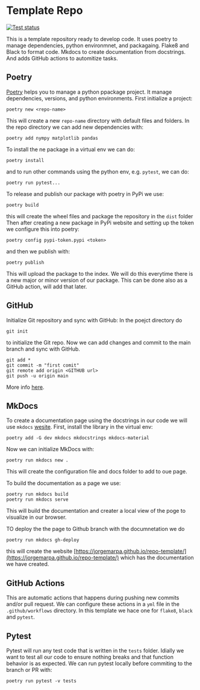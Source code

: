 # Template Repo

<a href="https://github.com/jorgemarpa/repo-template/actions/workflows/pytest.yml"><img src="https://github.com/ssdatalab/psfmachine/workflows/pytest/badge.svg" alt="Test status"/></a>
<!-- <a href="https://pypi.python.org/pypi/psfmachine"><img src="https://img.shields.io/pypi/v/psfmachine" alt="pypi status"></a> -->
<!-- <a href="https://zenodo.org/record/4784073"><img src="https://zenodo.org/badge/DOI/10.5281/zenodo.4784073.svg"></a> -->

This is a template repository ready to develop code. It uses poetry to manage dependencies, python environmnet, and packagaing. Flake8 and Black to format code. Mkdocs to create documentation from docstrings. And adds GitHub actions to automitize tasks.

## Poetry

[Poetry](https://python-poetry.org/docs/) helps you to manage a python ppackage project. It manage dependencies, versions, and python environments. 
First initialize a project:

```
poetry new <repo-name>
```

This will create a new `repo-name` directory with default files and folders.
In the repo directory we can add new dependencies with:

```
poetry add nympy matplotlib pandas
```

To install the ne package in a virtual env we can do:

```
poetry install
```
and to run other commands using the python env, e.g. `pytest`, we can do:

```
poetry run pytest...
```

To release and publish our package with poetry in PyPi we use:
```
poetry build
```
this will create the wheel files and package the repository in the `dist` folder
Then after creating a new package in PyPi website and setting up the token we configure this into poetry:

```
poetry config pypi-token.pypi <token>
```
and then we publish with:
```
poetry publish
```
This will upload the package to the index. We will do this everytime there is a new major or minor version of our package. This can be done also as a GitHub action, will add that later.


## GitHub

Initialize Git repository and sync with GitHub:
In the poejct directory do
```
git init
```
to initialize the Git repo. Now we can add changes and commit to the main branch and sync with GitHub.

```
git add *
git commit -m "first comit"
git remote add origin <GITHUB url>
git push -u origin main
```
More info [here](https://docs.github.com/en/repositories/creating-and-managing-repositories/quickstart-for-repositories?tool=webui).

## MkDocs

To create a documentation page using the docstrings in our code we will use `mkdocs` [wesite](https://docs.readthedocs.io/en/stable/intro/getting-started-with-mkdocs.html).
First, install the library in the virtual env:
```
poetry add -G dev mkdocs mkdocstrings mkdocs-material
```

Now we can initialize MkDocs with:
```
poetry run mkdocs new .
```
This will create the configuration file and docs folder to add to oue page.

To build the documentation as a page we use:
```
poetry run mkdocs build
poetry run mkdocs serve
```
This will build the documentation and creater a local view of the poge to visualize in our browser.

TO deploy the the page to Github branch with the documnetation we do
```
poetry run mkdocs gh-deploy
```
this will create the website [https://jorgemarpa.github.io/repo-template/](https://jorgemarpa.github.io/repo-template/) which has the documentation we have created.

## GitHub Actions

This are automatic actions that happens during pushing new commits and/or pull request. We can configure these actions in a `yml` file in the `.github/workflows` directory.
In this template we hace one for `flake8`, `black` and `pytest`. 

## Pytest

Pytest will run any test code that is written in the `tests` folder. Idially we want to test all our code to ensure nothing breaks and that function behavior is as expected. We can run pytest locally before commiting to the branch or PR with:
```
poetry run pytest -v tests
```